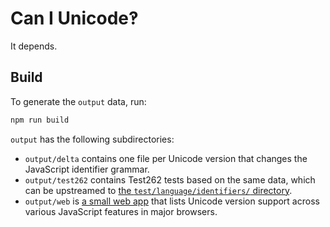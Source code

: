 # Can I Unicode‽

It depends.

## Build

To generate the `output` data, run:

```sh
npm run build
```

`output` has the following subdirectories:

- `output/delta` contains one file per Unicode version that changes the JavaScript identifier grammar.
- `output/test262` contains Test262 tests based on the same data, which can be upstreamed to [the `test/language/identifiers/` directory](https://github.com/tc39/test262/tree/master/test/language/identifiers).
- `output/web` is [a small web app](https://mathiasbynens.github.io/caniunicode/) that lists Unicode version support across various JavaScript features in major browsers.
